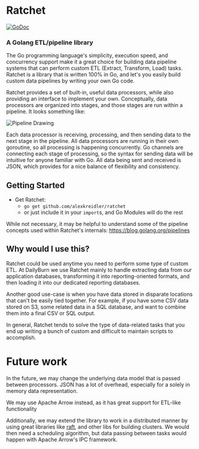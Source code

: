 # Ratchet

[![GoDoc](https://godoc.org/github.com/alexkreidler/ratchet?status.svg)](https://godoc.org/github.com/alexkreidler/ratchet)
 
### A Golang ETL/pipeline library

The Go programming language's simplicity, execution speed, and concurrency support make it a great choice for building data pipeline systems that can perform custom ETL (Extract, Transform, Load) tasks. Ratchet is a library that is written 100% in Go, and let's you easily build custom data pipelines by writing your own Go code.

Ratchet provides a set of built-in, useful data processors, while also providing
an interface to implement your own. Conceptually, data processors are organized
into stages, and those stages are run within a pipeline. It looks something like:

![Pipeline Drawing](http://assets1.dailyburn.com/random/ratchet-pipeline-concept.png)

Each data processor is receiving, processing, and then sending data to the next stage in the pipeline. All data processors are running in their own goroutine, so all processing is happening concurrently. Go channels are connecting each stage of processing, so the syntax for sending data will be intuitive for anyone familiar with Go. All data being sent and received is JSON, which provides for a nice balance of flexibility and consistency.

## Getting Started

- Get Ratchet:
    - `go get github.com/alexkreidler/ratchet`
    - or just include it in your `import`s, and Go Modules will do the rest  

While not necessary, it may be helpful to understand
some of the pipeline concepts used within Ratchet's internals: https://blog.golang.org/pipelines

## Why would I use this?

Ratchet could be used anytime you need to perform some type of custom ETL. At DailyBurn we use Ratchet mainly to handle extracting data from our application databases, transforming it into reporting-oriented formats, and then loading it into our dedicated reporting databases.

Another good use-case is when you have data stored in disparate locations that can't be easily tied together. For example, if you have some CSV data stored on S3, some related data in a SQL database, and want to combine them into a final CSV or SQL output.

In general, Ratchet tends to solve the type of data-related tasks that you end up writing a bunch of custom and difficult to maintain scripts to accomplish.

# Future work

In the future, we may change the underlying data model that is passed between processors. JSON has a lot of overhead, especially for a solely in memory data representation. 

We may use Apache Arrow instead, as it has great support for ETL-like functionality

Additionally, we may extend the library to work in a distributed manner by using great libraries like [raft](https://github.com/hashicorp/raft), and other libs for building clusters. We would then need a scheduling algorithm, but data passing between tasks would happen with Apache Arrow's IPC framework.